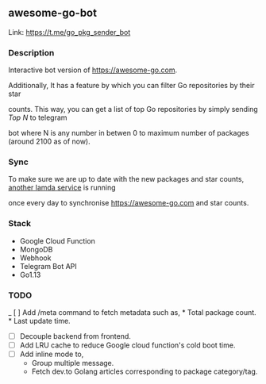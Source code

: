 ## awesome-go-bot

Link: https://t.me/go_pkg_sender_bot

### Description 

Interactive bot version of https://awesome-go.com.

Additionally, It has a feature by which you can filter Go repositories by their star 

counts. This way, you can get a list of top Go repositories by simply sending *Top N* to telegram

bot where N is any number in betwen 0 to maximum number of packages (around 2100 as of now). 

### Sync

To make sure we are up to date with the new packages and star counts, [another lamda service](https://github.com/samirkape/awesome-go-sync) is running 

once every day to synchronise https://awesome-go.com and star counts.

### Stack
* Google Cloud Function
* MongoDB
* Webhook
* Telegram Bot API
* Go1.13

### TODO

_ [ ] Add /meta command to fetch metadata such as,
     * Total package count. 
     * Last update time.
- [ ] Decouple backend from frontend.
- [ ] Add LRU cache to reduce Google cloud function's cold boot time.
- [ ] Add inline mode to,
     * Group multiple message.
     * Fetch dev.to Golang articles corresponding to package category/tag.

 

